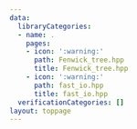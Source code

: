 ```yaml
---
data:
  libraryCategories:
  - name: .
    pages:
    - icon: ':warning:'
      path: Fenwick_tree.hpp
      title: Fenwick_tree.hpp
    - icon: ':warning:'
      path: fast_io.hpp
      title: fast_io.hpp
  verificationCategories: []
layout: toppage
---
```

